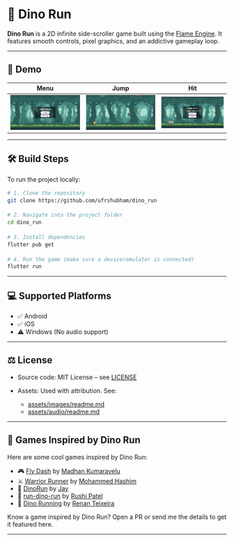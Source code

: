# 🦖 Dino Run

**Dino Run** is a 2D infinite side-scroller game built using the [Flame Engine](https://flame-engine.org/). It features smooth controls, pixel graphics, and an addictive gameplay loop.

---

## 📱 Demo

| Menu | Jump | Hit |
|------|------|-----|
| ![Menu](image.png) | ![Jump](image-1.png) | ![Hit](image-2.png) |

---

## 🛠 Build Steps

To run the project locally:

```bash
# 1. Clone the repository
git clone https://github.com/ufrshubham/dino_run

# 2. Navigate into the project folder
cd dino_run

# 3. Install dependencies
flutter pub get

# 4. Run the game (make sure a device/emulator is connected)
flutter run
````

---

## 💻 Supported Platforms

* ✅ Android
* ✅ iOS
* ⚠️ Windows (No audio support)

---

## ⚖️ License

* Source code: MIT License – see [LICENSE](LICENSE)
* Assets: Used with attribution. See:

  * [assets/images/readme.md](assets/images/readme.md)
  * [assets/audio/readme.md](assets/audio/readme.md)


---

## 🧩 Games Inspired by Dino Run

Here are some cool games inspired by Dino Run:

* 🎮 [Fly Dash](https://play.google.com/store/apps/details?id=io.madhank93.dashy_bird&hl=en_IN) by [Madhan Kumaravelu](https://github.com/madhank93)
* ⚔️ [Warrior Runner](https://play.google.com/store/apps/details?id=hashim4498.games.warrior_runner&hl=en_IN) by [Mohammed Hashim](https://github.com/mohammedhashim44)
* 🦕 [DinoRun](https://github.com/DetainedDeveloper/DinoRun) by [Jay](https://github.com/DetainedDeveloper)
* 🐾 [run-dino-run](https://github.com/NextFaze/run-dino-run) by [Rushi Patel](https://github.com/whimzyLive)
* 🏃 [Dino Running](https://play.google.com/store/apps/details?id=rteixeira.apps.dino_run) by [Renan Teixeira](https://github.com/renant)

Know a game inspired by Dino Run? Open a PR or send me the details to get it featured here.

---
